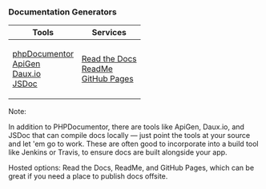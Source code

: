 ### Documentation Generators

<table>
	<thead>
		<tr>
			<th>Tools</th>
			<th>Services</th>
		</tr>
	</thead>
	<tbody>
		<tr>
			<td>
				<p><a href="https://www.phpdoc.org">phpDocumentor</a><br>
				<a href="https://github.com/ApiGen/ApiGen">ApiGen</a><br>
				<a href="http://daux.io">Daux.io</a><br>
				<a href="http://usejsdoc.org">JSDoc</a></p>
			</td>
			<td>
				<p><a href="https://readthedocs.org/">Read the Docs</a><br>
				<a href="http://readme.io/">ReadMe</a><br>
				<a href="https://pages.github.com/">GitHub Pages</a></p>
			</td>
		</tr>
	</tbody>
</table>

Note:

In addition to PHPDocumentor, there are tools like ApiGen, Daux.io, and JSDoc that can compile docs locally — just point the tools at your source and let 'em go to work. These are often good to incorporate into a build tool like Jenkins or Travis, to ensure docs are built alongside your app.

Hosted options: Read the Docs, ReadMe, and GitHub Pages, which can be great if you need a place to publish docs offsite.